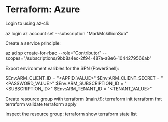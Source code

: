 # Terraform: Azure

Login to using az-cli:

az login
az account set --subscription "MarkMckillionSub"

Create a service principle:

az ad sp create-for-rbac --role="Contributor" --scopes="/subscriptions/9bb8a4ec-2f94-487a-a8e6-1044279566ab"

Export environment varibles for the SPN (PowerShell):

$Env:ARM_CLIENT_ID = "<APPID_VALUE>"
$Env:ARM_CLIENT_SECRET = "<PASSWORD_VALUE>"
$Env:ARM_SUBSCRIPTION_ID = "<SUBSCRIPTION_ID>"
$Env:ARM_TENANT_ID = "<TENANT_VALUE>"

Create resource group with terraform (main.tf):
terraform init
terraform fmt
terraform validate
terraform apply

Inspect the resource group:
terraform show
terraform state list
